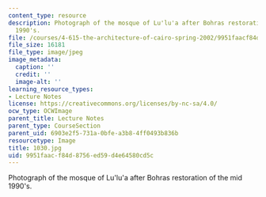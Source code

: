 ```yaml
---
content_type: resource
description: Photograph of the mosque of Lu'lu'a after Bohras restoration of the mid
  1990's.
file: /courses/4-615-the-architecture-of-cairo-spring-2002/9951faacf84d8756ed59d4e64580cd5c_1030.jpg
file_size: 16181
file_type: image/jpeg
image_metadata:
  caption: ''
  credit: ''
  image-alt: ''
learning_resource_types:
- Lecture Notes
license: https://creativecommons.org/licenses/by-nc-sa/4.0/
ocw_type: OCWImage
parent_title: Lecture Notes
parent_type: CourseSection
parent_uid: 6903e2f5-731a-0bfe-a3b8-4ff0493b836b
resourcetype: Image
title: 1030.jpg
uid: 9951faac-f84d-8756-ed59-d4e64580cd5c
---
```

Photograph of the mosque of Lu'lu'a after Bohras restoration of the mid 1990's.